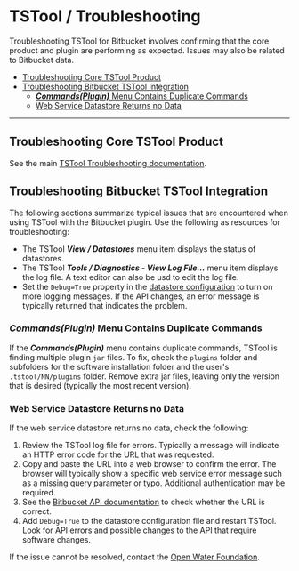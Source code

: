 # TSTool / Troubleshooting #

Troubleshooting TSTool for Bitbucket involves confirming that the core product and plugin are performing as expected.
Issues may also be related to Bitbucket data.

*   [Troubleshooting Core TSTool Product](#troubleshooting-core-tstool-product)
*   [Troubleshooting Bitbucket TSTool Integration](#troubleshooting-bitbucket-tstool-integration)
    +   [***Commands(Plugin)*** Menu Contains Duplicate Commands](#commandsplugin-menu-contains-duplicate-commands)
    +   [Web Service Datastore Returns no Data](#web-service-datastore-returns-no-data)

------------------

## Troubleshooting Core TSTool Product ##

See the main [TSTool Troubleshooting documentation](https://opencdss.state.co.us/tstool/latest/doc-user/troubleshooting/troubleshooting/).

## Troubleshooting Bitbucket TSTool Integration ##

The following sections summarize typical issues that are encountered when using TSTool with the Bitbucket plugin.
Use the following as resources for troubleshooting:

*   The TSTool ***View / Datastores*** menu item displays the status of datastores.
*   The TSTool ***Tools / Diagnostics - View Log File...*** menu item displays the log file.
    A text editor can also be usd to edit the log file.
*   Set the `Debug=True` property in the
    [datastore configuration](../datastore-ref/Bitbucket/Bitbucket.md#datastore-configuration-file) to turn on more logging messages.
    If the API changes, an error message is typically returned that indicates the problem.

### ***Commands(Plugin)*** Menu Contains Duplicate Commands ###

If the ***Commands(Plugin)*** menu contains duplicate commands,
TSTool is finding multiple plugin `jar` files.
To fix, check the `plugins` folder and subfolders for the software installation folder
and the user's `.tstool/NN/plugins` folder.
Remove extra jar files, leaving only the version that is desired (typically the most recent version).

### Web Service Datastore Returns no Data ###

If the web service datastore returns no data, check the following:

1.  Review the TSTool log file for errors.
    Typically a message will indicate an HTTP error code for the URL that was requested.
2.  Copy and paste the URL into a web browser to confirm the error.
    The browser will typically show a specific web service error message such as a
    missing query parameter or typo.
    Additional authentication may be required.
3.  See the [Bitbucket API documentation](https://developer.atlassian.com/cloud/bitbucket/rest/)
    to check whether the URL is correct.
4.  Add `Debug=True` to the datastore configuration file and restart TSTool.
    Look for API errors and possible changes to the API that require software changes.

If the issue cannot be resolved, contact the [Open Water Foundation](https://openwaterfoundation.org/about-owf/staff/).
